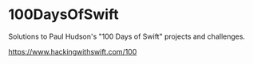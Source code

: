 # 100DaysOfSwift


Solutions to Paul Hudson's "100 Days of Swift" projects and challenges.

https://www.hackingwithswift.com/100
